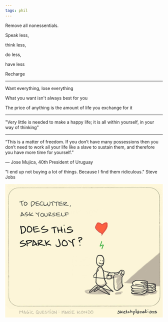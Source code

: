 ```yaml
---
tags: phil
---
```


Remove all nonessentials. 

Speak less, 

think less, 

do less, 

have less 

Recharge

---

Want everything, lose everything 

What you want isn't always best for you 

The price of anything is the amount of life you exchange for it 

---

"Very little is needed to make a happy life; it is all within yourself, in your way of thinking"

---

“This is a matter of freedom. If you don’t have many possessions then you don’t need to work all your life like a slave to sustain them, and therefore you have more time for yourself.”

— Jose Mujica, 40th President of Uruguay

"I end up not buying a lot of things. Because I find them ridiculous." Steve Jobs 

![](/static/img/does-this-spark-joy.jpeg)
